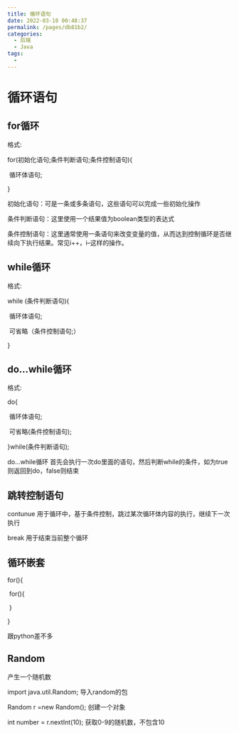 ```yaml
---
title: 循环语句
date: 2022-03-18 00:48:37
permalink: /pages/db81b2/
categories:
  - 后端
  - Java
tags:
  - 
---
```

# 循环语句

## for循环

格式:

for(初始化语句;条件判断语句;条件控制语句){

​		循环体语句;

}

初始化语句：可是一条或多条语句，这些语句可以完成一些初始化操作

条件判断语句：这里使用一个结果值为boolean类型的表达式

条件控制语句：这里通常使用一条语句来改变变量的值，从而达到控制循环是否继续向下执行结果。常见i++，i–这样的操作。



## while循环

格式:

while (条件判断语句){

​	循环体语句;

​	可省略（条件控制语句;）

}



## do…while循环

格式:

do{

​	循环体语句;

​	可省略(条件控制语句);

}while(条件判断语句);

do…while循环 首先会执行一次do里面的语句，然后判断while的条件，如为true则返回到do，false则结束





## 跳转控制语句

contunue 用于循环中，基于条件控制，跳过某次循环体内容的执行，继续下一次执行

break  用于结束当前整个循环



## 循环嵌套

for(){

​	for(){

​	}

}

跟python差不多



## Random

产生一个随机数

import java.util.Random; 	导入random的包

Random r =new Random();   创建一个对象 

int number = r.nextInt(10);  获取0-9的随机数，不包含10



